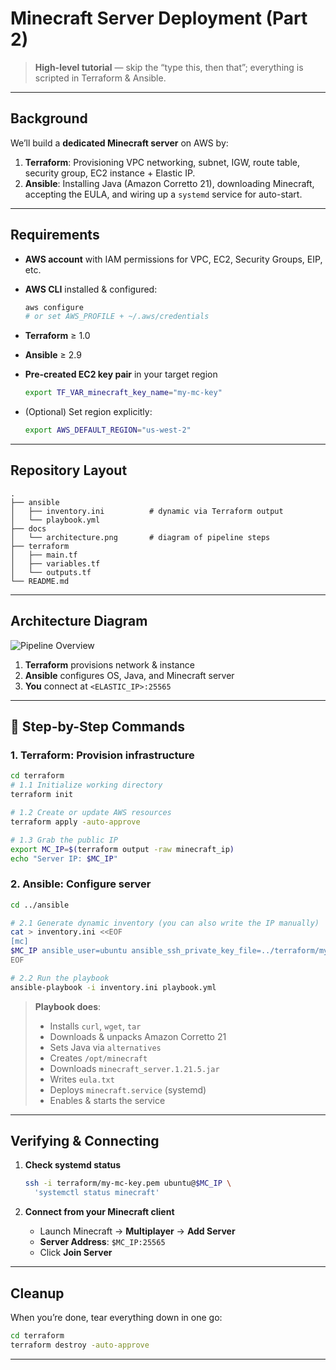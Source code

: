 # Minecraft Server Deployment (Part 2)

> **High-level tutorial** — skip the “type this, then that”; everything is scripted in Terraform & Ansible.

---

##  Background

We’ll build a **dedicated Minecraft server** on AWS by:

1. **Terraform**: Provisioning VPC networking, subnet, IGW, route table, security group, EC2 instance + Elastic IP.
2. **Ansible**: Installing Java (Amazon Corretto 21), downloading Minecraft, accepting the EULA, and wiring up a `systemd` service for auto-start.

---

##  Requirements

* **AWS account** with IAM permissions for VPC, EC2, Security Groups, EIP, etc.
* **AWS CLI** installed & configured:

  ```bash
  aws configure
  # or set AWS_PROFILE + ~/.aws/credentials
  ```
* **Terraform** ≥ 1.0
* **Ansible** ≥ 2.9
* **Pre-created EC2 key pair** in your target region

  ```bash
  export TF_VAR_minecraft_key_name="my-mc-key"
  ```
* (Optional) Set region explicitly:

  ```bash
  export AWS_DEFAULT_REGION="us-west-2"
  ```

---

##  Repository Layout

```
.
├── ansible
│   ├── inventory.ini          # dynamic via Terraform output
│   └── playbook.yml
├── docs
│   └── architecture.png       # diagram of pipeline steps
├── terraform
│   ├── main.tf
│   ├── variables.tf
│   └── outputs.tf
└── README.md
```

---

##  Architecture Diagram

![Pipeline Overview](./docs/architecture.png)

1. **Terraform** provisions network & instance
2. **Ansible** configures OS, Java, and Minecraft server
3. **You** connect at `<ELASTIC_IP>:25565`

---

## 🚀 Step-by-Step Commands

### 1. Terraform: Provision infrastructure

```bash
cd terraform
# 1.1 Initialize working directory
terraform init

# 1.2 Create or update AWS resources
terraform apply -auto-approve

# 1.3 Grab the public IP
export MC_IP=$(terraform output -raw minecraft_ip)
echo "Server IP: $MC_IP"
```

### 2. Ansible: Configure server

```bash
cd ../ansible

# 2.1 Generate dynamic inventory (you can also write the IP manually)
cat > inventory.ini <<EOF
[mc]
$MC_IP ansible_user=ubuntu ansible_ssh_private_key_file=../terraform/my-mc-key.pem
EOF

# 2.2 Run the playbook
ansible-playbook -i inventory.ini playbook.yml
```

> **Playbook does**:
>
> * Installs `curl`, `wget`, `tar`
> * Downloads & unpacks Amazon Corretto 21
> * Sets Java via `alternatives`
> * Creates `/opt/minecraft`
> * Downloads `minecraft_server.1.21.5.jar`
> * Writes `eula.txt`
> * Deploys `minecraft.service` (systemd)
> * Enables & starts the service

---

##  Verifying & Connecting

1. **Check systemd status**

   ```bash
   ssh -i terraform/my-mc-key.pem ubuntu@$MC_IP \
     'systemctl status minecraft'
   ```

2. **Connect from your Minecraft client**

   * Launch Minecraft → **Multiplayer** → **Add Server**
   * **Server Address**: `$MC_IP:25565`
   * Click **Join Server**

---

##  Cleanup

When you’re done, tear everything down in one go:

```bash
cd terraform
terraform destroy -auto-approve
```

---
